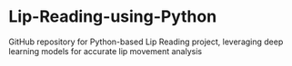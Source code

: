 # Lip-Reading-using-Python
GitHub repository for Python-based Lip Reading project, leveraging deep learning models for accurate lip movement analysis
